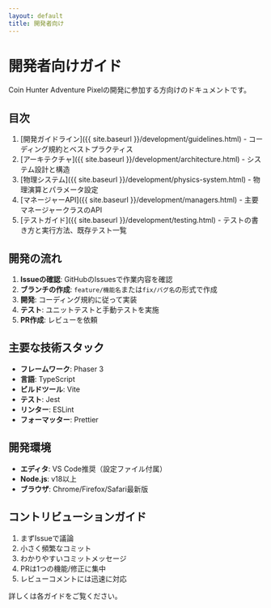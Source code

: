 ```yaml
---
layout: default
title: 開発者向け
---
```


# 開発者向けガイド

Coin Hunter Adventure Pixelの開発に参加する方向けのドキュメントです。

## 目次

1. [開発ガイドライン]({{ site.baseurl }}/development/guidelines.html) - コーディング規約とベストプラクティス
2. [アーキテクチャ]({{ site.baseurl }}/development/architecture.html) - システム設計と構造
3. [物理システム]({{ site.baseurl }}/development/physics-system.html) - 物理演算とパラメータ設定
4. [マネージャーAPI]({{ site.baseurl }}/development/managers.html) - 主要マネージャークラスのAPI
5. [テストガイド]({{ site.baseurl }}/development/testing.html) - テストの書き方と実行方法、既存テスト一覧

## 開発の流れ

1. **Issueの確認**: GitHubのIssuesで作業内容を確認
2. **ブランチの作成**: `feature/機能名`または`fix/バグ名`の形式で作成
3. **開発**: コーディング規約に従って実装
4. **テスト**: ユニットテストと手動テストを実施
5. **PR作成**: レビューを依頼

## 主要な技術スタック

- **フレームワーク**: Phaser 3
- **言語**: TypeScript
- **ビルドツール**: Vite
- **テスト**: Jest
- **リンター**: ESLint
- **フォーマッター**: Prettier

## 開発環境

- **エディタ**: VS Code推奨（設定ファイル付属）
- **Node.js**: v18以上
- **ブラウザ**: Chrome/Firefox/Safari最新版

## コントリビューションガイド

1. まずIssueで議論
2. 小さく頻繁なコミット
3. わかりやすいコミットメッセージ
4. PRは1つの機能/修正に集中
5. レビューコメントには迅速に対応

詳しくは各ガイドをご覧ください。